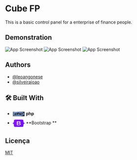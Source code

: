 # Cube FP
This is a basic control panel for a enterprise of finance people.
## Demonstration

![App Screenshot](view/img/1.png)
![App Screenshot](view/img/2.png)
![App Screenshot](view/img/3.png)


## Authors

- [@leoangonese](https://www.github.com/leoangonese)
- [@silveirajoao](https://www.github.com/silveirajoao)


## 🛠 Built With

- <img align="center" alt="java" height="30" width="40" src="https://raw.githubusercontent.com/devicons/devicon/master/icons/php/php-original.svg"> **php**
- <img align="center" alt="java" height="30" width="40" src="https://raw.githubusercontent.com/devicons/devicon/master/icons/bootstrap/bootstrap-original.svg"> **Bootstrap **

## Licença

[MIT](https://choosealicense.com/licenses/mit/)
